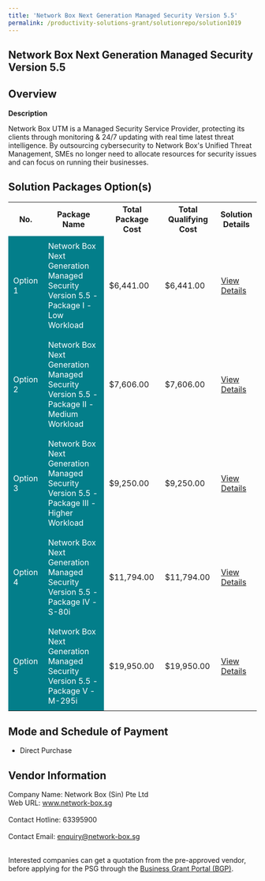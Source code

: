 ```yaml
---
title: 'Network Box Next Generation Managed Security Version 5.5'
permalink: /productivity-solutions-grant/solutionrepo/solution1019
---
```


## Network Box Next Generation Managed Security Version 5.5

## Overview

**Description**

Network Box UTM is a Managed Security Service Provider, protecting its clients through monitoring & 24/7 updating with real time latest threat intelligence. By outsourcing cybersecurity to Network Box's Unified Threat Management, SMEs no longer need to allocate resources for security issues and can focus on running their businesses.

## Solution Packages Option(s)

<table>
<tr>
<th><b>No.</b></th>
<th><b>Package Name</b></th>
<th><b>Total Package Cost</b></th>
<th><b>Total Qualifying Cost</b></th>
<th><b>Solution Details</b></th>
</tr>
<tr>
<td style='padding: 10px; background-color: #037E8A; color: #FFFFFF;'>Option 1</td>
<td style='padding: 10px; background-color: #037E8A; color: #FFFFFF;'>Network Box Next Generation Managed Security Version 5.5 - Package I - Low Workload</td>
<td style='padding: 10px;'>$6,441.00</td>
<td style='padding: 10px;'>$6,441.00</td>
<td style='padding: 10px;'><a href='/images/psg/Network_Box_Next_Gen_Sec__20210132_Desensitised_Annex_3_Part_1.pdf' target='_blank'>View Details</a></td>
</tr>
<tr>
<td style='padding: 10px; background-color: #037E8A; color: #FFFFFF;'>Option 2</td>
<td style='padding: 10px; background-color: #037E8A; color: #FFFFFF;'>Network Box Next Generation Managed Security Version 5.5 - Package II - Medium Workload</td>
<td style='padding: 10px;'>$7,606.00</td>
<td style='padding: 10px;'>$7,606.00</td>
<td style='padding: 10px;'><a href='/images/psg/Network_Box_Next_Gen_Sec__20210132_Desensitised_Annex_3_Part_2.pdf' target='_blank'>View Details</a></td>
</tr>
<tr>
<td style='padding: 10px; background-color: #037E8A; color: #FFFFFF;'>Option 3</td>
<td style='padding: 10px; background-color: #037E8A; color: #FFFFFF;'>Network Box Next Generation Managed Security Version 5.5 - Package III - Higher Workload</td>
<td style='padding: 10px;'>$9,250.00</td>
<td style='padding: 10px;'>$9,250.00</td>
<td style='padding: 10px;'><a href='/images/psg/Network_Box_Next_Gen_Sec__20210132_Desensitised_Annex_3_Part_3.pdf' target='_blank'>View Details</a></td>
</tr>
<tr>
<td style='padding: 10px; background-color: #037E8A; color: #FFFFFF;'>Option 4</td>
<td style='padding: 10px; background-color: #037E8A; color: #FFFFFF;'>Network Box Next Generation Managed Security Version 5.5 - Package IV - S-80i</td>
<td style='padding: 10px;'>$11,794.00</td>
<td style='padding: 10px;'>$11,794.00</td>
<td style='padding: 10px;'><a href='/images/psg/Network_Box_Next_Gen_Sec__20210132_Desensitised_Annex_3_Part_4.pdf' target='_blank'>View Details</a></td>
</tr>
<tr>
<td style='padding: 10px; background-color: #037E8A; color: #FFFFFF;'>Option 5</td>
<td style='padding: 10px; background-color: #037E8A; color: #FFFFFF;'>Network Box Next Generation Managed Security Version 5.5 - Package V - M-295i</td>
<td style='padding: 10px;'>$19,950.00</td>
<td style='padding: 10px;'>$19,950.00</td>
<td style='padding: 10px;'><a href='/images/psg/Network_Box_Next_Gen_Sec__20210132_Desensitised_Annex_3_Part_5.pdf' target='_blank'>View Details</a></td>
</tr>
</table>

## Mode and Schedule of Payment

 - Direct Purchase

## Vendor Information

 Company Name: Network Box (Sin) Pte Ltd<br>Web URL: www.network-box.sg <br><br>Contact Hotline: 63395900 <br><br>Contact Email: enquiry@network-box.sg <br><br>

Interested companies can get a quotation from the pre-approved vendor, before applying for the PSG through the <a href='https://www.businessgrants.gov.sg/' target='_blank' rel='noopener'>Business Grant Portal (BGP)</a>.

<script src="/jquery/resize-tables.js"></script>
